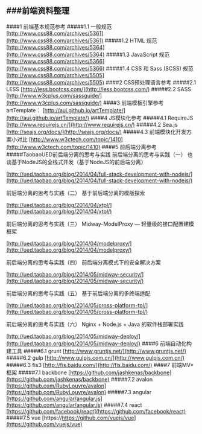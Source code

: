 ###前端资料整理
----------
####1 前端基本规范参考
#####1.1 一般规范
[http://www.css88.com/archives/5361](http://www.css88.com/archives/5361)
#####1.2 HTML 规范
[http://www.css88.com/archives/5364](http://www.css88.com/archives/5364)
#####1.3 JavaScript 规范
[http://www.css88.com/archives/5366](http://www.css88.com/archives/5366)
#####1.4 CSS 和 Sass (SCSS) 规范
[http://www.css88.com/archives/5505](http://www.css88.com/archives/5505)
####2 CSS预处理语言参考
#####2.1 LESS
[http://less.bootcss.com/](http://less.bootcss.com/)
#####2.2 SASS
[http://www.w3cplus.com/sassguide/](http://www.w3cplus.com/sassguide/)
####3 前端模板引擎参考
artTemplate： [http://aui.github.io/artTemplate/](http://aui.github.io/artTemplate/)
####4 JS模块化参考
#####4.1 RequireJS
[http://www.requirejs.cn/](http://www.requirejs.cn/)
#####4.2 Sea.js
[http://seajs.org/docs/](http://seajs.org/docs/)
#####4.3 前端模块化开发方案小对比
[http://www.w3ctech.com/topic/1410](http://www.w3ctech.com/topic/1410)
####5 前后端分离参考
#####TaobaoUED前后端分离的思考与实践
前后端分离的思考与实践（一）
也谈基于NodeJS的全栈式开发（基于NodeJS的前后端分离）

[http://ued.taobao.org/blog/2014/04/full-stack-development-with-nodejs/](http://ued.taobao.org/blog/2014/04/full-stack-development-with-nodejs/)

前后端分离的思考与实践（二）
基于前后端分离的模版探索

[http://ued.taobao.org/blog/2014/04/xtpl/](http://ued.taobao.org/blog/2014/04/xtpl/)

前后端分离的思考与实践（三）
Midway-ModelProxy — 轻量级的接口配置建模框架

[http://ued.taobao.org/blog/2014/04/modelproxy/](http://ued.taobao.org/blog/2014/04/modelproxy/)

前后端分离的思考与实践（四）
前后端分离模式下的安全解决方案

[http://ued.taobao.org/blog/2014/05/midway-security/](http://ued.taobao.org/blog/2014/05/midway-security/)

前后端分离的思考与实践（五）
基于前后端分离的多终端适配

[http://ued.taobao.org/blog/2014/05/cross-platform-tpl/](http://ued.taobao.org/blog/2014/05/cross-platform-tpl/)

前后端分离的思考与实践（六）
Nginx + Node.js + Java 的软件栈部署实践

[http://ued.taobao.org/blog/2014/05/midway-deploy/](http://ued.taobao.org/blog/2014/05/midway-deploy/)
####6 前端自动化构建工具
#####6.1 grunt
[http://www.gruntjs.net/](http://www.gruntjs.net/)
#####6.2 gulp
[http://www.gulpjs.com.cn/](http://www.gulpjs.com.cn/)
#####6.3 fis3
[http://fis.baidu.com/](http://fis.baidu.com/)
####7 前端MV*框架
#####7.1 backbone
[https://github.com/jashkenas/backbone](https://github.com/jashkenas/backbone)
#####7.2 avalon
[https://github.com/RubyLouvre/avalon](https://github.com/RubyLouvre/avalon)
#####7.3 angular
[https://github.com/angular/angular.js](https://github.com/angular/angular.js)
#####7.4 react
[https://github.com/facebook/react](https://github.com/facebook/react)
#####7.5 vue
[https://https://github.com/vuejs/vue](https://github.com/vuejs/vue)
